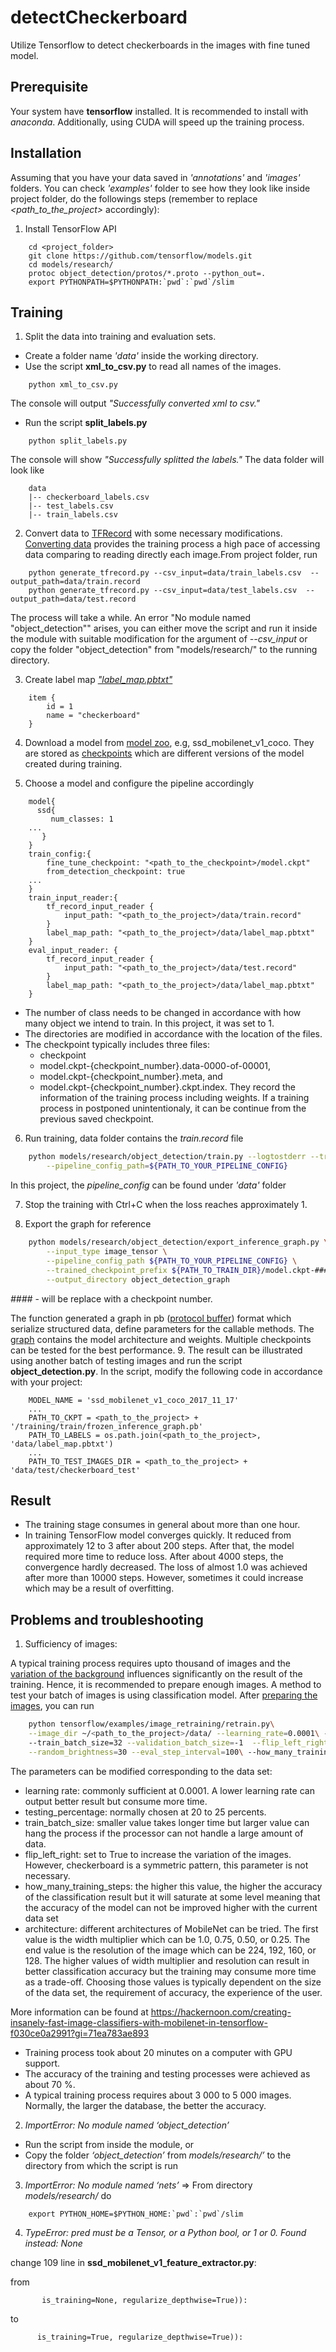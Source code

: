 # detectCheckerboard
Utilize Tensorflow to detect checkerboards in the images with fine tuned model.

## Prerequisite
Your system have **tensorflow** installed. It is recommended to install with *anaconda*. Additionally, using CUDA will speed up 
the training process.

## Installation
Assuming that you have your data saved in *'annotations'* and *'images'* folders. You can check *'examples'* folder to see how they look like
inside project folder, do the followings steps (remember to replace *<path_to_the_project>* accordingly):

1. Install TensorFlow API

```
    cd <project_folder> 
    git clone https://github.com/tensorflow/models.git
    cd models/research/
    protoc object_detection/protos/*.proto --python_out=.
    export PYTHONPATH=$PYTHONPATH:`pwd`:`pwd`/slim
```

## Training
1. Split the data into training and evaluation sets.
* Create a folder name *'data'* inside the working directory.
* Use the script __xml_to_csv.py__ to read all names of the images.
```
    python xml_to_csv.py  
```
The console will output *"Successfully converted xml to csv."*

* Run the script __split_labels.py__
```
    python split_labels.py
``` 
The console will show *"Successfully splitted the labels."*
The data folder will look like
```
    data
    |-- checkerboard_labels.csv
    |-- test_labels.csv
    |-- train_labels.csv
```

2. Convert data to [TFRecord](https://github.com/datitran/raccoon_dataset/blob/master/generate_tfrecord.py) with some 
necessary modifications. [Converting data](https://www.oreilly.com/ideas/object-detection-with-tensorflow)
 provides the training process a high pace of accessing data comparing to reading
 directly each image.From project folder, run
```
    python generate_tfrecord.py --csv_input=data/train_labels.csv  --output_path=data/train.record
    python generate_tfrecord.py --csv_input=data/test_labels.csv  --output_path=data/test.record
```
  The process will take a while. An error "No module named "object_detection"" arises, you can either move the script and 
  run it inside the module with suitable modification for the argument of *--csv_input* or copy the folder "object_detection"
  from "models/research/" to the running directory.
 
3. Create label map [*"label_map.pbtxt"*](https://github.com/tensorflow/models/blob/master/research/object_detection/g3doc/running_locally.md)
```
    item {
        id = 1
        name = "checkerboard"
    }
```

4. Download a model from [model zoo](https://github.com/tensorflow/models/blob/master/research/object_detection/g3doc/detection_model_zoo.md), 
e.g, ssd_mobilenet_v1_coco. They are stored as [checkpoints](https://www.tensorflow.org/guide/checkpoints) 
which are different versions of the model created during training.


5. Choose a model and configure the pipeline accordingly
```
    model{
      ssd{
         num_classes: 1
    ...
       }
    }
    train_config:{
        fine_tune_checkpoint: "<path_to_the_checkpoint>/model.ckpt"
        from_detection_checkpoint: true
    ... 
    }
    train_input_reader:{
        tf_record_input_reader {
            input_path: "<path_to_the_project>/data/train.record"
        }
        label_map_path: "<path_to_the_project>/data/label_map.pbtxt"
    }
    eval_input_reader: {
        tf_record_input_reader {
            input_path: "<path_to_the_project>/data/test.record"
        }
        label_map_path: "<path_to_the_project>/data/label_map.pbtxt"
    }
```
* The number of class needs to be changed in accordance with how many object we intend to train. In this project, it was set to 1.
* The directories are modified in accordance with the location of the files.
* The checkpoint typically includes three files: 
  * checkpoint
  * model.ckpt-{checkpoint_number}.data-0000-of-00001, 
  * model.ckpt-{checkpoint_number}.meta, and
  * model.ckpt-{checkpoint_number}.ckpt.index.
They record the information of the training process including weights. If a training process in postponed unintentionaly, it can be continue from the previous saved checkpoint.

6. Run training, data folder contains the *train.record* file
```bash
    python models/research/object_detection/train.py --logtostderr --train_dir=${PATH_TO_TRAIN_DIR} \
        --pipeline_config_path=${PATH_TO_YOUR_PIPELINE_CONFIG}
```
In this project, the *pipeline_config* can be found under *'data'* folder

7. Stop the training with Ctrl+C when the loss reaches approximately 1.

8. Export the graph for reference
```bash
    python models/research/object_detection/export_inference_graph.py \
        --input_type image_tensor \
        --pipeline_config_path ${PATH_TO_YOUR_PIPELINE_CONFIG} \
        --trained_checkpoint_prefix ${PATH_TO_TRAIN_DIR}/model.ckpt-#### \
        --output_directory object_detection_graph
```
_####_ - will be replace with a checkpoint number.

The function generated a graph in pb ([protocol buffer](https://github.com/protocolbuffers/protobuf)) 
format which serialize structured data, define parameters for the callable methods. The [graph](https://github.com/protocolbuffers/protobuf) 
contains the model architecture and weights. Multiple checkpoints can be tested for the best performance.
9. The result can be illustrated using another batch of testing images and run the script **object_detection.py**. 
In the script, modify the following code in accordance with your project: 
```
    MODEL_NAME = 'ssd_mobilenet_v1_coco_2017_11_17'
    ...
    PATH_TO_CKPT = <path_to_the_project> + '/training/train/frozen_inference_graph.pb'
    PATH_TO_LABELS = os.path.join(<path_to_the_project>, 'data/label_map.pbtxt')
    ...
    PATH_TO_TEST_IMAGES_DIR = <path_to_the_project> + 'data/test/checkerboard_test'
```

## Result
* The training stage consumes in general about more than one hour. 
* In training TensorFlow model converges quickly. It reduced from approximately 12 to 3 after about 200 steps. After that, 
the model required more time to reduce loss. After about 4000 steps, the convergence hardly decreased. The loss of almost 1.0 was achieved after more than 10000 steps. However, sometimes it could increase which may be a result of overfitting.


## Problems and troubleshooting
1. Sufficiency of images:

A typical training process requires upto thousand of images and the [variation of the background](http://aiweirdness.com/post/171451900302/do-neural-nets-dream-of-electric-sheep "electric sheep") 
influences significantly
on the result of the training. Hence, it is recommended to prepare enough images. A method to test your batch of images is 
using classification model. After [preparing the images](https://github.com/minhminhng/preparing_training_images "preparing images"), you can 
run  
```bash
    python tensorflow/examples/image_retraining/retrain.py\
    --image_dir ~/<path_to_the_project>/data/ --learning_rate=0.0001\ --testing_percentage=20 --validation_percentage=20\ 
    --train_batch_size=32 --validation_batch_size=-1  --flip_left_right True --random_scale=30\
    --random_brightness=30 --eval_step_interval=100\ --how_many_training_steps=1000  --architecture mobilenet_1.0_224

```
The parameters can be modified corresponding to the data set:
* learning rate: commonly sufficient at 0.0001. A lower learning rate can output better result but consume more time.
* testing_percentage: normally chosen at 20 to 25 percents.
* train_batch_size: smaller value takes longer time but larger value can hang the process if the processor can not 
handle a large amount of data.
* flip_left_right: set to True to increase the variation of the images. However, checkerboard is a symmetric pattern, 
this parameter is not necessary.
* how_many_training_steps: the higher this value, the higher the accuracy of the classification result but it will 
saturate at some level meaning that the accuracy of the model can not be improved higher with the current data set
* architecture: different architectures of MobileNet can be tried. The first value is the width multiplier which 
can be 1.0, 0.75, 0.50, or 0.25. The end value is the resolution of the image which can be 224, 192, 160, or 128. 
The higher values of width multiplier and resolution can result in better classification accuracy but the training may 
consume more time as a trade-off. Choosing those values is typically dependent on the size of the data set, the requirement 
of accuracy, the experience of the user.

More information can be found at <https://hackernoon.com/creating-insanely-fast-image-classifiers-with-mobilenet-in-tensorflow-f030ce0a2991?gi=71ea783ae893>
* Training process took about 20 minutes on a computer with GPU support.
* The accuracy of the training and testing processes were achieved as about 70 %.
* A typical training process requires about 3 000 to 5 000 images. Normally, the larger the database, the better the accuracy.


2. *ImportError: No module named ‘object_detection’*
* Run the script from inside the module, or
* Copy the folder *‘object_detection’* from *models/research/’* to the directory from which the script is run

3. *ImportError: No module named ‘nets’*
=> From directory *models/research/* do
```
    export PYTHON_HOME=$PYTHON_HOME:`pwd`:`pwd`/slim
```

4. *TypeError: pred must be a Tensor, or a Python bool, or 1 or 0. Found instead: None*

change 109 line in **ssd_mobilenet_v1_feature_extractor.py**:

from
```
       is_training=None, regularize_depthwise=True)):
```
to
```
      is_training=True, regularize_depthwise=True)):
```
